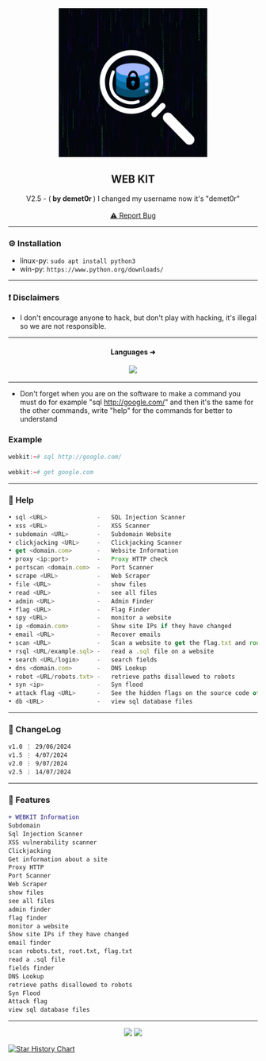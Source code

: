 
<div align="center">
  <kbd>
  <a href="https://github.com/RetrO-M">
    <img src="img/img.png" alt="Logo" width="300" height="300">
  </a>
  </kbd>
  
  <h2 align="center">WEB KIT</h2>

  <p align="center">
    V2.5 - (<b> by demet0r </b>) I changed my username now it's "demet0r"
    <br />
    <br />
    <a href="https://github.com/RetrO-M/Webkit/issues/">⚠️ Report Bug</a>
  </p>
</div>

---------------------------------------

### ⚙️ Installation
* linux-py: `sudo apt install python3`
* win-py: `https://www.python.org/downloads/`

---------------------------------------

### ❗ Disclaimers
- I don't encourage anyone to hack, but don't play with hacking, it's illegal so we are not responsible.

---------------------------------------

<h4 align="center">Languages ➜</h5>
<p align="center">
           <img src="https://skillicons.dev/icons?i=py"/>
</p>


---------------------------------------

- Don't forget when you are on the software to make a command you must do for example "sql http://google.com/" and then it's the same for the other commands, write "help" for the commands for better to understand

### Example

```r
webkit:~# sql http://google.com/
```

```r
webkit:~# get google.com
```

---------------------------------------

### 🧵 Help


```js
• sql <URL>              -   SQL Injection Scanner
• xss <URL>              -   XSS Scanner
• subdomain <URL>        -   Subdomain Website
• clickjacking <URL>     -   Clickjacking Scanner
• get <domain.com>       -   Website Information
• proxy <ip:port>        -   Proxy HTTP check
• portscan <domain.com>  -   Port Scanner
• scrape <URL>           -   Web Scraper
• file <URL>             -   show files
• read <URL>             -   see all files
• admin <URL>            -   Admin Finder
• flag <URL>             -   Flag Finder
• spy <URL>              -   monitor a website
• ip <domain.com>        -   Show site IPs if they have changed
• email <URL>            -   Recover emails
• scan <URL>             -   Scan a website to get the flag.txt and root.txt and user.txt and robots.txt
• rsql <URL/example.sql> -   read a .sql file on a website
• search <URL/login>     -   search fields
• dns <domain.com>       -   DNS Lookup
• robot <URL/robots.txt> -   retrieve paths disallowed to robots                                         
• syn <ip>               -   Syn flood                                                                   
• attack flag <URL>      -   See the hidden flags on the source code of the site or in robots.txt       
• db <URL>               -   view sql database files
```



---------------------------------------

### 📜 ChangeLog

```diff
v1.0 ⋮ 29/06/2024
v1.5 ⋮ 4/07/2024
v2.0 ⋮ 9/07/2024
v2.5 ⋮ 14/07/2024
```

---------------------------------------

### 📣 Features

```diff
+ WEBKIT Information
Subdomain
Sql Injection Scanner
XSS vulnerability scanner
Clickjacking
Get information about a site
Proxy HTTP
Port Scanner
Web Scraper
show files
see all files
admin finder
flag finder
monitor a website
Show site IPs if they have changed
email finder
scan robots.txt, root.txt, flag.txt
read a .sql file
fields finder
DNS Lookup
retrieve paths disallowed to robots 
Syn Flood
Attack flag
view sql database files
```

---------------------------------------

<p align="center">
  <img src="https://img.shields.io/github/stars/RetrO-M/Webkit.svg?style=for-the-badge&labelColor=black&color=f429ff&logo=IOTA"/>
  <img src="https://img.shields.io/github/languages/top/RetrO-M/Webkit.svg?style=for-the-badge&labelColor=black&color=f429ff&logo=python"/>
</p>


<a href="https://star-history.com/#RetrO-M/Webkit&Date">
 <picture>
   <source media="(prefers-color-scheme: dark)" srcset="https://api.star-history.com/svg?repos=RetrO-M/Webkit&type=Date&theme=dark" />
   <source media="(prefers-color-scheme: light)" srcset="https://api.star-history.com/svg?repos=RetrO-M/Webkit&type=Date" />
   <img alt="Star History Chart" src="https://api.star-history.com/svg?repos=RetrO-M/Webkit&type=Date" />
 </picture>
</a>
